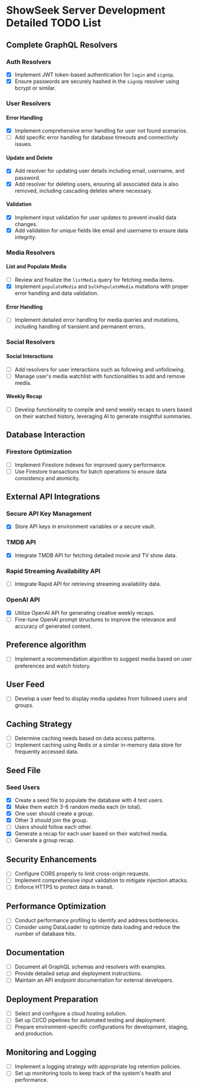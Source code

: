 # ShowSeek Server Development Detailed TODO List

## Complete GraphQL Resolvers
### Auth Resolvers
- [x] Implement JWT token-based authentication for `login` and `signUp`.
- [x] Ensure passwords are securely hashed in the `signUp` resolver using bcrypt or similar.

### User Resolvers
#### Error Handling
- [x] Implement comprehensive error handling for user not found scenarios.
- [ ] Add specific error handling for database timeouts and connectivity issues.
#### Update and Delete
- [x] Add resolver for updating user details including email, username, and password.
- [x] Add resolver for deleting users, ensuring all associated data is also removed, including cascading deletes where necessary.
#### Validation
- [x] Implement input validation for user updates to prevent invalid data changes.
- [x] Add validation for unique fields like email and username to ensure data integrity.

### Media Resolvers
#### List and Populate Media
- [ ] Review and finalize the `listMedia` query for fetching media items.
- [x] Implement `populateMedia` and `bulkPopulateMedia` mutations with proper error handling and data validation.
#### Error Handling
- [ ] Implement detailed error handling for media queries and mutations, including handling of transient and permanent errors.

### Social Resolvers
#### Social Interactions
- [ ] Add resolvers for user interactions such as following and unfollowing.
- [ ] Manage user's media watchlist with functionalities to add and remove media.
#### Weekly Recap
- [ ] Develop functionality to compile and send weekly recaps to users based on their watched history, leveraging AI to generate insightful summaries.

## Database Interaction
### Firestore Optimization
- [ ] Implement Firestore indexes for improved query performance.
- [ ] Use Firestore transactions for batch operations to ensure data consistency and atomicity.

## External API Integrations
### Secure API Key Management
- [x] Store API keys in environment variables or a secure vault.
### TMDB API
- [x] Integrate TMDB API for fetching detailed movie and TV show data.
### Rapid Streaming Availability API
- [ ] Integrate Rapid API for retrieving streaming availability data.
### OpenAI API
- [x] Utilize OpenAI API for generating creative weekly recaps.
- [ ] Fine-tune OpenAI prompt structures to improve the relevance and accuracy of generated content.

## Preference algorithm
- [ ] Implement a recommendation algorithm to suggest media based on user preferences and watch history.

## User Feed
- [ ] Develop a user feed to display media updates from followed users and groups.

## Caching Strategy
- [ ] Determine caching needs based on data access patterns.
- [ ] Implement caching using Redis or a similar in-memory data store for frequently accessed data.

## Seed File
### Seed Users
- [x] Create a seed file to populate the database with 4 test users.
- [x] Make them watch 3-6 random media each (in total).
- [x] One user should create a group.
- [x] Other 3 should join the group.
- [ ] Users should follow each other.
- [x] Generate a recap for each user based on their watched media.
- [ ] Generate a group recap. 

## Security Enhancements
- [ ] Configure CORS properly to limit cross-origin requests.
- [ ] Implement comprehensive input validation to mitigate injection attacks.
- [ ] Enforce HTTPS to protect data in transit.

## Performance Optimization
- [ ] Conduct performance profiling to identify and address bottlenecks.
- [ ] Consider using DataLoader to optimize data loading and reduce the number of database hits.

## Documentation
- [ ] Document all GraphQL schemas and resolvers with examples.
- [ ] Provide detailed setup and deployment instructions.
- [ ] Maintain an API endpoint documentation for external developers.

## Deployment Preparation
- [ ] Select and configure a cloud hosting solution.
- [ ] Set up CI/CD pipelines for automated testing and deployment.
- [ ] Prepare environment-specific configurations for development, staging, and production.

## Monitoring and Logging
- [ ] Implement a logging strategy with appropriate log retention policies.
- [ ] Set up monitoring tools to keep track of the system's health and performance.

